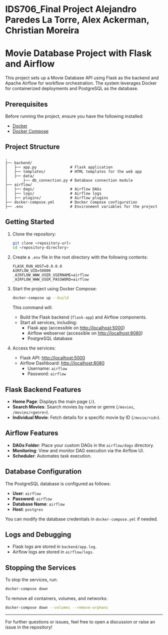 # IDS706_Final Project Alejandro Paredes La Torre, Alex Ackerman, Christian Moreira

# Movie Database Project with Flask and Airflow

This project sets up a Movie Database API using Flask as the backend and Apache Airflow for workflow orchestration. The system leverages Docker for containerized deployments and PostgreSQL as the database.

## Prerequisites

Before running the project, ensure you have the following installed:
- [Docker](https://www.docker.com/products/docker-desktop)
- [Docker Compose](https://docs.docker.com/compose/)

## Project Structure
```
.
├── backend/
│   ├── app.py               # Flask application
│   ├── templates/           # HTML templates for the web app
│   ├── data/
│       ├── db_connection.py # Database connection module
├── airflow/
│   ├── dags/                # Airflow DAGs
│   ├── logs/                # Airflow logs
│   ├── plugins/             # Airflow plugins
├── docker-compose.yml       # Docker Compose configuration
├── .env                     # Environment variables for the project
```

## Getting Started

1. Clone the repository:
   ```bash
   git clone <repository-url>
   cd <repository-directory>
   ```

2. Create a `.env` file in the root directory with the following contents:
   ```
   FLASK_RUN_HOST=0.0.0.0
   AIRFLOW_UID=50000
   _AIRFLOW_WWW_USER_USERNAME=airflow
   _AIRFLOW_WWW_USER_PASSWORD=airflow
   ```

3. Start the project using Docker Compose:
   ```bash
   docker-compose up --build
   ```

   This command will:
   - Build the Flask backend (`flask-app`) and Airflow components.
   - Start all services, including:
     - Flask app (accessible on [http://localhost:5000](http://localhost:5000))
     - Airflow webserver (accessible on [http://localhost:8080](http://localhost:8080))
     - PostgreSQL database

4. Access the services:
   - Flask API: [http://localhost:5000](http://localhost:5000)
   - Airflow Dashboard: [http://localhost:8080](http://localhost:8080)
     - Username: `airflow`
     - Password: `airflow`

## Flask Backend Features

- **Home Page**: Displays the main page (`/`).
- **Search Movies**: Search movies by name or genre (`/movies`, `/movies/<genre>`).
- **Individual Movie**: Fetch details for a specific movie by ID (`/movie/<id>`).

## Airflow Features

- **DAGs Folder**: Place your custom DAGs in the `airflow/dags` directory.
- **Monitoring**: View and monitor DAG execution via the Airflow UI.
- **Scheduler**: Automates task execution.

## Database Configuration

The PostgreSQL database is configured as follows:
- **User**: `airflow`
- **Password**: `airflow`
- **Database Name**: `airflow`
- **Host**: `postgres`

You can modify the database credentials in `docker-compose.yml` if needed.

## Logs and Debugging

- Flask logs are stored in `backend/app.log`.
- Airflow logs are stored in `airflow/logs`.

## Stopping the Services

To stop the services, run:
```bash
docker-compose down
```

To remove all containers, volumes, and networks:
```bash
docker-compose down --volumes --remove-orphans
```

---

For further questions or issues, feel free to open a discussion or raise an issue in the repository!